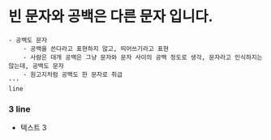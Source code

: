 # 빈 문자와 공백은 다른 문자 입니다.
    - 공백도 문자
        - 공백을 쓴다라고 표현하지 않고, 띄어쓰기라고 표현
        - 사람은 대개 공백은 그냥 문자와 문자 사이의 공백 정도로 생각, 문자라고 인식하지는 않는데, 공백도 문자
        - 원고지처럼 공백도 한 문자로 취급
    '''
    line

### 3 line
- 텍스트 3
